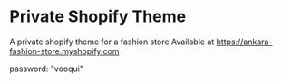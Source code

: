 # Private Shopify Theme
A private shopify theme for a fashion store
Available at https://ankara-fashion-store.myshopify.com

password: "vooqui"

